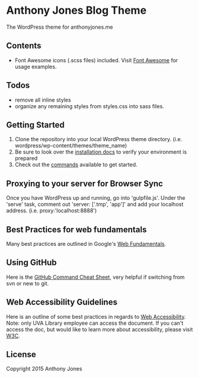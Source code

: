 # Anthony Jones Blog Theme

The WordPress theme for anthonyjones.me

## Contents

* Font Awesome icons (.scss files) included. Visit [Font Awesome](http://fontawesome.io/) for usage examples.

## Todos

* remove all inline styles 
* organize any remaining styles from styles.css into sass files.

## Getting Started

1. Clone the repository into your local WordPress theme directory. 
(i.e. wordpress/wp-content/themes/theme_name)
2. Be sure to look over the [installation docs](docs/install.md) to verify your environment is prepared
3. Check out the [commands](docs/commands.md) available to get started.

## Proxying to your server for Browser Sync

Once you have WordPress up and running, go into 'gulpfile.js'. Under the 'serve' task, comment out 'server: ['.tmp', 'app']' and add your localhost address. (i.e. proxy:'localhost:8888')

## Best Practices for web fundamentals

Many best practices are outlined in Google's [Web Fundamentals](https://developers.google.com/web/fundamentals). 

## Using GitHub

Here is the [GitHub Command Cheat Sheet](https://training.github.com/kit/downloads/github-git-cheat-sheet.pdf), very helpful if switching from svn or new to git.

## Web Accessibility Guidelines

Here is an outline of some best practices in regards to [Web Accessibility](https://staffweb.lib.virginia.edu/wp-content/uploads/2013/02/Web-Accessibility-Guidelines_v1.pdf). 
Note: only UVA Library employee can access the document. If you can't access the doc, but would like to learn more about accessibility, please visit [W3C](https://www.w3.org/WAI/intro/accessibility.php).

## License

Copyright 2015 Anthony Jones
